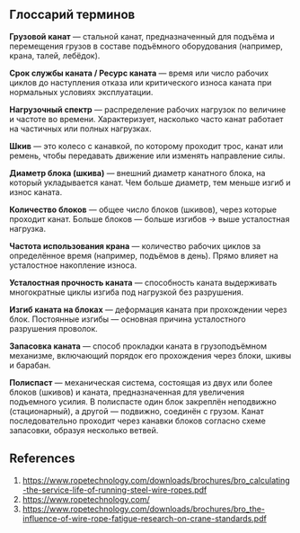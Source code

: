 ## Глоссарий терминов

**Грузовой канат** — cтальной канат, предназначенный для подъёма и перемещения грузов в составе подъёмного оборудования (например, крана, талей, лебёдок).

**Срок службы каната / Ресурс каната** — время или число рабочих циклов до наступления отказа или критического износа каната при нормальных условиях эксплуатации.

**Нагрузочный спектр** — распределение рабочих нагрузок по величине и частоте во времени. Характеризует, насколько часто канат работает на частичных или полных нагрузках.

**Шкив** — это колесо с канавкой, по которому проходит трос, канат или ремень, чтобы передавать движение или изменять направление силы.

**Диаметр блока (шкива)** — внешний диаметр канатного блока, на который укладывается канат. Чем больше диаметр, тем меньше изгиб и износ каната.

**Количество блоков** — общее число блоков (шкивов), через которые проходит канат. Больше блоков — больше изгибов → выше усталостная нагрузка.

**Частота использования крана** — количество рабочих циклов за определённое время (например, подъёмов в день). Прямо влияет на усталостное накопление износа.

**Усталостная прочность каната** — способность каната выдерживать многократные циклы изгиба под нагрузкой без разрушения.

**Изгиб каната на блоках** — деформация каната при прохождении через блок. Постоянные изгибы — основная причина усталостного разрушения проволок.

**Запасовка каната** — способ прокладки каната в грузоподъёмном механизме, включающий порядок его прохождения через блоки, шкивы и барабан. 

**Полиспаст** — механическая система, состоящая из двух или более блоков (шкивов) и каната, предназначенная для увеличения подъемного усилия. В полиспасте один блок закреплён неподвижно (стационарный), а другой — подвижно, соединён с грузом. Канат последовательно проходит через канавки блоков согласно схеме запасовки, образуя несколько ветвей.

## References 
1. https://www.ropetechnology.com/downloads/brochures/bro_calculating-the-service-life-of-running-steel-wire-ropes.pdf
2. https://www.ropetechnology.com/
3. https://www.ropetechnology.com/downloads/brochures/bro_the-influence-of-wire-rope-fatigue-research-on-crane-standards.pdf